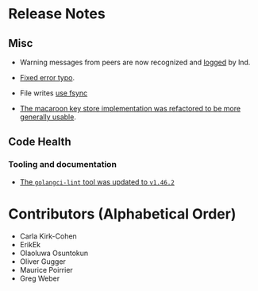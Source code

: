 # Release Notes

## Misc
* Warning messages from peers are now recognized and
  [logged](https://github.com/lightningnetwork/lnd/pull/6546) by lnd.

* [Fixed error typo](https://github.com/lightningnetwork/lnd/pull/6659).
* File writes [use fsync](https://github.com/lightningnetwork/lnd/pull/6768)

* [The macaroon key store implementation was refactored to be more generally
  usable](https://github.com/lightningnetwork/lnd/pull/6509).

## Code Health

### Tooling and documentation

* [The `golangci-lint` tool was updated to
  `v1.46.2`](https://github.com/lightningnetwork/lnd/pull/6731)

# Contributors (Alphabetical Order)

* Carla Kirk-Cohen
* ErikEk
* Olaoluwa Osuntokun
* Oliver Gugger
* Maurice Poirrier
* Greg Weber
